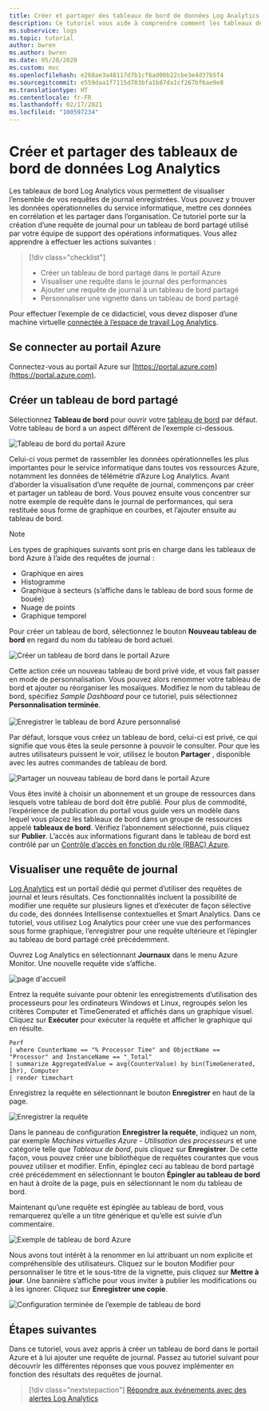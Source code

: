 ```yaml
---
title: Créer et partager des tableaux de bord de données Log Analytics | Microsoft Docs
description: Ce tutoriel vous aide à comprendre comment les tableaux de bord Log Analytics permettent de visualiser l’ensemble de vos requêtes de journal enregistrées en proposant une vue unique de votre environnement.
ms.subservice: logs
ms.topic: tutorial
author: bwren
ms.author: bwren
ms.date: 05/28/2020
ms.custom: mvc
ms.openlocfilehash: e268ae3a48117d7b1cf6ad00b22cbe3e4d37b5f4
ms.sourcegitcommit: e559daa1f7115d703bfa1b87da1cf267bf6ae9e8
ms.translationtype: HT
ms.contentlocale: fr-FR
ms.lasthandoff: 02/17/2021
ms.locfileid: "100597234"
---
```

# <a name="create-and-share-dashboards-of-log-analytics-data"></a>Créer et partager des tableaux de bord de données Log Analytics

Les tableaux de bord Log Analytics vous permettent de visualiser l’ensemble de vos requêtes de journal enregistrées. Vous pouvez y trouver les données opérationnelles du service informatique, mettre ces données en corrélation et les partager dans l’organisation.  Ce tutoriel porte sur la création d’une requête de journal pour un tableau de bord partagé utilisé par votre équipe de support des opérations informatiques.  Vous allez apprendre à effectuer les actions suivantes :

> [!div class="checklist"]
> * Créer un tableau de bord partagé dans le portail Azure
> * Visualiser une requête dans le journal des performances 
> * Ajouter une requête de journal à un tableau de bord partagé 
> * Personnaliser une vignette dans un tableau de bord partagé

Pour effectuer l’exemple de ce didacticiel, vous devez disposer d’une machine virtuelle [connectée à l’espace de travail Log Analytics](../vm/quick-collect-azurevm.md).  
 
## <a name="sign-in-to-azure-portal"></a>Se connecter au portail Azure
Connectez-vous au portail Azure sur [https://portal.azure.com](https://portal.azure.com). 

## <a name="create-a-shared-dashboard"></a>Créer un tableau de bord partagé
Sélectionnez **Tableau de bord** pour ouvrir votre [tableau de bord](../../azure-portal/azure-portal-dashboards.md) par défaut. Votre tableau de bord a un aspect différent de l’exemple ci-dessous.

![Tableau de bord du portail Azure](media/tutorial-logs-dashboards/log-analytics-portal-dashboard.png)

Celui-ci vous permet de rassembler les données opérationnelles les plus importantes pour le service informatique dans toutes vos ressources Azure, notamment les données de télémétrie d’Azure Log Analytics.  Avant d’aborder la visualisation d’une requête de journal, commençons par créer et partager un tableau de bord.  Vous pouvez ensuite vous concentrer sur notre exemple de requête dans le journal de performances, qui sera restituée sous forme de graphique en courbes, et l’ajouter ensuite au tableau de bord.  

> [!NOTE]
> Les types de graphiques suivants sont pris en charge dans les tableaux de bord Azure à l’aide des requêtes de journal :
> - Graphique en aires
> - Histogramme
> - Graphique à secteurs (s’affiche dans le tableau de bord sous forme de bouée)
> - Nuage de points
> - Graphique temporel

Pour créer un tableau de bord, sélectionnez le bouton **Nouveau tableau de bord** en regard du nom du tableau de bord actuel.

![Créer un tableau de bord dans le portail Azure](media/tutorial-logs-dashboards/log-analytics-create-dashboard-01.png)

Cette action crée un nouveau tableau de bord privé vide, et vous fait passer en mode de personnalisation. Vous pouvez alors renommer votre tableau de bord et ajouter ou réorganiser les mosaïques. Modifiez le nom du tableau de bord, spécifiez *Sample Dashboard* pour ce tutoriel, puis sélectionnez **Personnalisation terminée**.<br><br> ![Enregistrer le tableau de bord Azure personnalisé](media/tutorial-logs-dashboards/log-analytics-create-dashboard-02.png)

Par défaut, lorsque vous créez un tableau de bord, celui-ci est privé, ce qui signifie que vous êtes la seule personne à pouvoir le consulter. Pour que les autres utilisateurs puissent le voir, utilisez le bouton **Partager** , disponible avec les autres commandes de tableau de bord.

![Partager un nouveau tableau de bord dans le portail Azure](media/tutorial-logs-dashboards/log-analytics-share-dashboard.png) 

Vous êtes invité à choisir un abonnement et un groupe de ressources dans lesquels votre tableau de bord doit être publié. Pour plus de commodité, l’expérience de publication du portail vous guide vers un modèle dans lequel vous placez les tableaux de bord dans un groupe de ressources appelé **tableaux de bord**.  Vérifiez l’abonnement sélectionné, puis cliquez sur **Publier**.  L’accès aux informations figurant dans le tableau de bord est contrôlé par un [Contrôle d’accès en fonction du rôle (RBAC) Azure](../../role-based-access-control/role-assignments-portal.md).   

## <a name="visualize-a-log-query"></a>Visualiser une requête de journal
[Log Analytics](../logs/log-analytics-tutorial.md) est un portail dédié qui permet d’utiliser des requêtes de journal et leurs résultats. Ces fonctionnalités incluent la possibilité de modifier une requête sur plusieurs lignes et d’exécuter de façon sélective du code, des données Intellisense contextuelles et Smart Analytics. Dans ce tutoriel, vous utilisez Log Analytics pour créer une vue des performances sous forme graphique, l’enregistrer pour une requête ultérieure et l’épingler au tableau de bord partagé créé précédemment.

Ouvrez Log Analytics en sélectionnant **Journaux** dans le menu Azure Monitor. Une nouvelle requête vide s’affiche.

![page d'accueil](media/tutorial-logs-dashboards/homepage.png)

Entrez la requête suivante pour obtenir les enregistrements d’utilisation des processeurs pour les ordinateurs Windows et Linux, regroupés selon les critères Computer et TimeGenerated et affichés dans un graphique visuel. Cliquez sur **Exécuter** pour exécuter la requête et afficher le graphique qui en résulte.

```Kusto
Perf 
| where CounterName == "% Processor Time" and ObjectName == "Processor" and InstanceName == "_Total" 
| summarize AggregatedValue = avg(CounterValue) by bin(TimeGenerated, 1hr), Computer 
| render timechart
```

Enregistrez la requête en sélectionnant le bouton **Enregistrer** en haut de la page.

![Enregistrer la requête](media/tutorial-logs-dashboards/save-query.png)

Dans le panneau de configuration **Enregistrer la requête**, indiquez un nom, par exemple *Machines virtuelles Azure - Utilisation des processeurs* et une catégorie telle que *Tableaux de bord*, puis cliquez sur **Enregistrer**.  De cette façon, vous pouvez créer une bibliothèque de requêtes courantes que vous pouvez utiliser et modifier.  Enfin, épinglez ceci au tableau de bord partagé créé précédemment en sélectionnant le bouton **Épingler au tableau de bord** en haut à droite de la page, puis en sélectionnant le nom du tableau de bord.

Maintenant qu’une requête est épinglée au tableau de bord, vous remarquerez qu’elle a un titre générique et qu’elle est suivie d’un commentaire.

![Exemple de tableau de bord Azure](media/tutorial-logs-dashboards/log-analytics-modify-dashboard-01.png)

 Nous avons tout intérêt à la renommer en lui attribuant un nom explicite et compréhensible des utilisateurs.  Cliquez sur le bouton Modifier pour personnaliser le titre et le sous-titre de la vignette, puis cliquez sur **Mettre à jour**.  Une bannière s’affiche pour vous inviter à publier les modifications ou à les ignorer.  Cliquez sur **Enregistrer une copie**.  

![Configuration terminée de l’exemple de tableau de bord](media/tutorial-logs-dashboards/log-analytics-modify-dashboard-02.png)

## <a name="next-steps"></a>Étapes suivantes
Dans ce tutoriel, vous avez appris à créer un tableau de bord dans le portail Azure et à lui ajouter une requête de journal.  Passez au tutoriel suivant pour découvrir les différentes réponses que vous pouvez implémenter en fonction des résultats des requêtes de journal.  

> [!div class="nextstepaction"]
> [Répondre aux événements avec des alertes Log Analytics](../alerts/tutorial-response.md)
